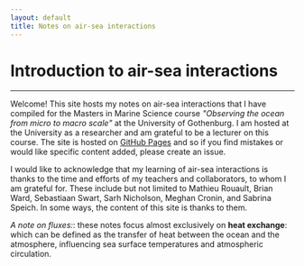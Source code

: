 ```yaml
---
layout: default
title: Notes on air-sea interactions
---
```


# Introduction to air-sea interactions
---

Welcome! This site hosts my notes on air-sea interactions that I have compiled for the Masters in Marine Science course *"Observing the ocean from micro to macro scale"* at the University of Gothenburg. I am hosted at the University as a researcher and am grateful to be a lecturer on this course. The site is hosted on [GitHub Pages](https://github.com/marcelduplessis/air-sea-interactions-notes) and so if you find mistakes or would like specific content added, please create an issue. 

I would like to acknowledge that my learning of air-sea interactions is thanks to the time and efforts of my teachers and collaborators, to whom I am grateful for. These include but not limited to Mathieu Rouault, Brian Ward, Sebastiaan Swart, Sarh Nicholson, Meghan Cronin, and Sabrina Speich. In some ways, the content of this site is thanks to them.

*A note on fluxes:*: these notes focus almost exclusively on **heat exchange**: which can be defined as the transfer of heat between the ocean and the atmosphere, influencing sea surface temperatures and atmospheric circulation. 

